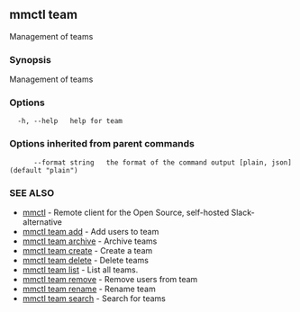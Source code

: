 ## mmctl team

Management of teams

### Synopsis

Management of teams

### Options

```
  -h, --help   help for team
```

### Options inherited from parent commands

```
      --format string   the format of the command output [plain, json] (default "plain")
```

### SEE ALSO

* [mmctl](mmctl.md)	 - Remote client for the Open Source, self-hosted Slack-alternative
* [mmctl team add](mmctl_team_add.md)	 - Add users to team
* [mmctl team archive](mmctl_team_archive.md)	 - Archive teams
* [mmctl team create](mmctl_team_create.md)	 - Create a team
* [mmctl team delete](mmctl_team_delete.md)	 - Delete teams
* [mmctl team list](mmctl_team_list.md)	 - List all teams.
* [mmctl team remove](mmctl_team_remove.md)	 - Remove users from team
* [mmctl team rename](mmctl_team_rename.md)	 - Rename team
* [mmctl team search](mmctl_team_search.md)	 - Search for teams

